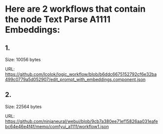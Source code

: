 # Here are 2 workflows that contain the node Text Parse A1111 Embeddings:

## 1. 

Size: 10056 bytes

URL: https://github.com/lcolok/logic_workflow/blob/b6ddc6675152792cf6e32ba499c0779a5d052907/edit_prompt_with_embeddings.component.json

## 2. 

Size: 22564 bytes

URL: https://github.com/ninjaneural/webui/blob/9cb7a380ee71ef15826aa031eafebc64e46e4f4f/memo/comfyui_a1111/workflow1.json

